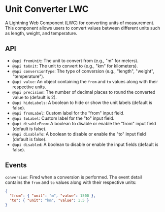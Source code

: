 # Unit Converter LWC

A Lightning Web Component (LWC) for converting units of measurement. This component allows users to convert values between different units such as length, weight, and temperature.

## API

- `@api fromUnit`: The unit to convert from (e.g., "m" for meters).
- `@api toUnit`: The unit to convert to (e.g., "km" for kilometers).
- `@api conversionType`: The type of conversion (e.g., "length", "weight", "temperature").
- `@api value`: An object containing the `from` and `to` values along with their respective units.
- `@api precision`: The number of decimal places to round the converted value to (default is 2).
- `@api hideLabels`: A boolean to hide or show the unit labels (default is false).
- `@api fromLabel`: Custom label for the "from" input field.
- `@api toLabel`: Custom label for the "to" input field.
- `@api disableFrom`: A boolean to disable or enable the "from" input field (default is false).
- `@api disableTo`: A boolean to disable or enable the "to" input field (default is false).
- `@api disabled`: A boolean to disable or enable the input fields (default is false).

## Events

`conversion`: Fired when a conversion is performed. The event detail contains the `from` and `to` values along with their respective units:

```json
{
  "from": { "unit": "m", "value": 1500 },
  "to": { "unit": "km", "value": 1.5 }
}
```
